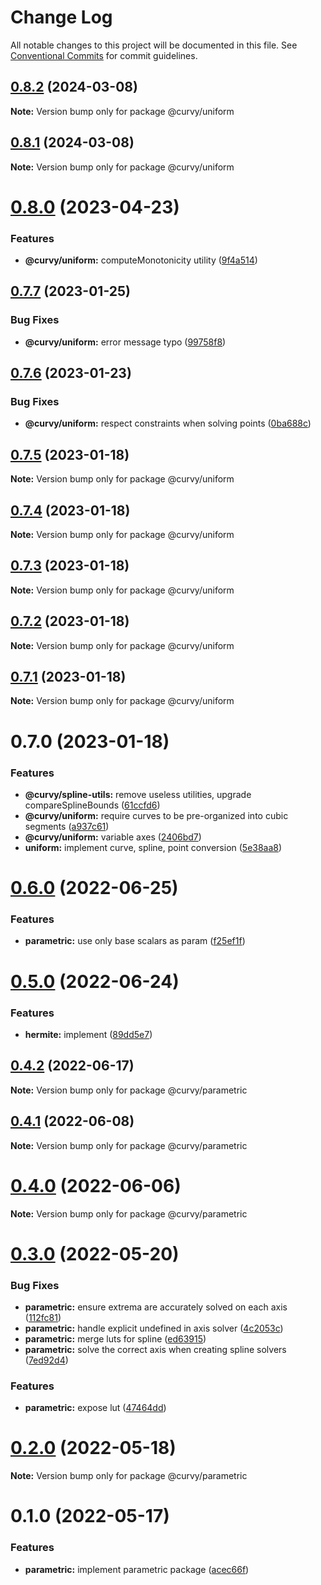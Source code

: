 # Change Log

All notable changes to this project will be documented in this file.
See [Conventional Commits](https://conventionalcommits.org) for commit guidelines.

## [0.8.2](https://github.com/tkofh/curvy/compare/@curvy/uniform@0.8.1...@curvy/uniform@0.8.2) (2024-03-08)

**Note:** Version bump only for package @curvy/uniform





## [0.8.1](https://github.com/tkofh/curvy/compare/@curvy/uniform@0.8.0...@curvy/uniform@0.8.1) (2024-03-08)

**Note:** Version bump only for package @curvy/uniform





# [0.8.0](https://github.com/tkofh/curvy/compare/@curvy/uniform@0.7.7...@curvy/uniform@0.8.0) (2023-04-23)

### Features

- **@curvy/uniform:** computeMonotonicity utility ([9f4a514](https://github.com/tkofh/curvy/commit/9f4a5144e580bdba3f21f6de1e01df4b2e203577))

## [0.7.7](https://github.com/tkofh/curvy/compare/@curvy/uniform@0.7.6...@curvy/uniform@0.7.7) (2023-01-25)

### Bug Fixes

- **@curvy/uniform:** error message typo ([99758f8](https://github.com/tkofh/curvy/commit/99758f8e366808a9b1e5d9193c998ede24a9cc02))

## [0.7.6](https://github.com/tkofh/curvy/compare/@curvy/uniform@0.7.5...@curvy/uniform@0.7.6) (2023-01-23)

### Bug Fixes

- **@curvy/uniform:** respect constraints when solving points ([0ba688c](https://github.com/tkofh/curvy/commit/0ba688cf48ed4ce117a81534ba692c22769eccaa))

## [0.7.5](https://github.com/tkofh/curvy/compare/@curvy/uniform@0.7.4...@curvy/uniform@0.7.5) (2023-01-18)

**Note:** Version bump only for package @curvy/uniform

## [0.7.4](https://github.com/tkofh/curvy/compare/@curvy/uniform@0.7.3...@curvy/uniform@0.7.4) (2023-01-18)

**Note:** Version bump only for package @curvy/uniform

## [0.7.3](https://github.com/tkofh/curvy/compare/@curvy/uniform@0.7.2...@curvy/uniform@0.7.3) (2023-01-18)

**Note:** Version bump only for package @curvy/uniform

## [0.7.2](https://github.com/tkofh/curvy/compare/@curvy/uniform@0.7.1...@curvy/uniform@0.7.2) (2023-01-18)

**Note:** Version bump only for package @curvy/uniform

## [0.7.1](https://github.com/tkofh/curvy/compare/@curvy/uniform@0.7.0...@curvy/uniform@0.7.1) (2023-01-18)

**Note:** Version bump only for package @curvy/uniform

# 0.7.0 (2023-01-18)

### Features

- **@curvy/spline-utils:** remove useless utilities, upgrade compareSplineBounds ([61ccfd6](https://github.com/tkofh/curvy/commit/61ccfd6f143ca3de1f6aa4c09c15256427dab257))
- **@curvy/uniform:** require curves to be pre-organized into cubic segments ([a937c61](https://github.com/tkofh/curvy/commit/a937c61b543037fc714b7adf313927fc83688afe))
- **@curvy/uniform:** variable axes ([2406bd7](https://github.com/tkofh/curvy/commit/2406bd7176bf393b8f8bd04a7f14ca5c2a7f42eb))
- **uniform:** implement curve, spline, point conversion ([5e38aa8](https://github.com/tkofh/curvy/commit/5e38aa852ac50b99d60b4fd9664d8335accf488a))

# [0.6.0](https://github.com/tkofh/curvy/compare/@curvy/parametric@0.5.0...@curvy/parametric@0.6.0) (2022-06-25)

### Features

- **parametric:** use only base scalars as param ([f25ef1f](https://github.com/tkofh/curvy/commit/f25ef1f1015b3f327c41274efc4b65b93e1caf21))

# [0.5.0](https://github.com/tkofh/curvy/compare/@curvy/parametric@0.4.2...@curvy/parametric@0.5.0) (2022-06-24)

### Features

- **hermite:** implement ([89dd5e7](https://github.com/tkofh/curvy/commit/89dd5e763dbfd61a3063e944188b572fe8607083))

## [0.4.2](https://github.com/tkofh/curvy/compare/@curvy/parametric@0.4.1...@curvy/parametric@0.4.2) (2022-06-17)

**Note:** Version bump only for package @curvy/parametric

## [0.4.1](https://github.com/tkofh/curvy/compare/@curvy/parametric@0.4.0...@curvy/parametric@0.4.1) (2022-06-08)

**Note:** Version bump only for package @curvy/parametric

# [0.4.0](https://github.com/tkofh/curvy/compare/@curvy/parametric@0.3.0...@curvy/parametric@0.4.0) (2022-06-06)

**Note:** Version bump only for package @curvy/parametric

# [0.3.0](https://github.com/tkofh/curvy/compare/@curvy/parametric@0.2.0...@curvy/parametric@0.3.0) (2022-05-20)

### Bug Fixes

- **parametric:** ensure extrema are accurately solved on each axis ([112fc81](https://github.com/tkofh/curvy/commit/112fc81ae27b48cf052868437e9923f81735555f))
- **parametric:** handle explicit undefined in axis solver ([4c2053c](https://github.com/tkofh/curvy/commit/4c2053cac3e3813c8219d1e172e4a1ca0ce929ab))
- **parametric:** merge luts for spline ([ed63915](https://github.com/tkofh/curvy/commit/ed6391582bedc47af50c1fcf22985f4ccf35f3b4))
- **parametric:** solve the correct axis when creating spline solvers ([7ed92d4](https://github.com/tkofh/curvy/commit/7ed92d4f15f5770e15772eb1b7f0a5a688173691))

### Features

- **parametric:** expose lut ([47464dd](https://github.com/tkofh/curvy/commit/47464dd93f6e161626826f3994c286ca7408542c))

# [0.2.0](https://github.com/tkofh/curvy/compare/@curvy/parametric@0.1.0...@curvy/parametric@0.2.0) (2022-05-18)

**Note:** Version bump only for package @curvy/parametric

# 0.1.0 (2022-05-17)

### Features

- **parametric:** implement parametric package ([acec66f](https://github.com/tkofh/curvy/commit/acec66f2d888e555469b33b5ae00f02c5ed309e4))
